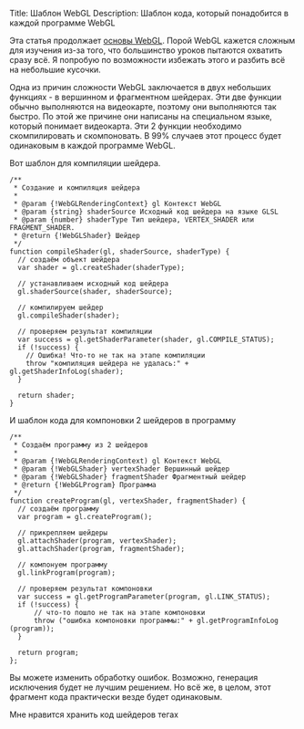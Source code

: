 Title: Шаблон WebGL
Description: Шаблон кода, который понадобится в каждой программе WebGL

Эта статья продолжает <a href="webgl-fundamentals.html">основы WebGL</a>.
Порой WebGL кажется сложным для изучения из-за того, что большинство уроков
пытаются охватить сразу всё. Я попробую по возможности избежать этого и
разбить всё на небольшие кусочки.

Одна из причин сложности WebGL заключается в двух небольших функциях -
в вершинном и фрагментном шейдерах. Эти две функции обычно выполняются на
видеокарте, поэтому они выполняются так быстро. По этой же причине они
написаны на специальном языке, который понимает видеокарта. Эти 2 функции
необходимо скомпилировать и скомпоновать. В 99% случаев этот процесс будет
одинаковым в каждой программе WebGL.

Вот шаблон для компиляции шейдера.

    /**
     * Создание и компиляция шейдера
     *
     * @param {!WebGLRenderingContext} gl Контекст WebGL
     * @param {string} shaderSource Исходный код шейдера на языке GLSL
     * @param {number} shaderType Тип шейдера, VERTEX_SHADER или FRAGMENT_SHADER.
     * @return {!WebGLShader} Шейдер
     */
    function compileShader(gl, shaderSource, shaderType) {
      // создаём объект шейдера
      var shader = gl.createShader(shaderType);

      // устанавливаем исходный код шейдера
      gl.shaderSource(shader, shaderSource);

      // компилируем шейдер
      gl.compileShader(shader);

      // проверяем результат компиляции
      var success = gl.getShaderParameter(shader, gl.COMPILE_STATUS);
      if (!success) {
        // Ошибка! Что-то не так на этапе компиляции
        throw "компиляция шейдера не удалась:" + gl.getShaderInfoLog(shader);
      }

      return shader;
    }

И шаблон кода для компоновки 2 шейдеров в программу

    /**
     * Создаём программу из 2 шейдеров
     *
     * @param {!WebGLRenderingContext) gl Контекст WebGL
     * @param {!WebGLShader} vertexShader Вершинный шейдер
     * @param {!WebGLShader} fragmentShader Фрагментный шейдер
     * @return {!WebGLProgram} Программа
     */
    function createProgram(gl, vertexShader, fragmentShader) {
      // создаём программу
      var program = gl.createProgram();

      // прикрепляем шейдеры
      gl.attachShader(program, vertexShader);
      gl.attachShader(program, fragmentShader);

      // компонуем программу
      gl.linkProgram(program);

      // проверяем результат компоновки
      var success = gl.getProgramParameter(program, gl.LINK_STATUS);
      if (!success) {
          // что-то пошло не так на этапе компоновки
          throw ("ошибка компоновки программы:" + gl.getProgramInfoLog (program));
      }

      return program;
    };

Вы можете изменить обработку ошибок. Возможно, генерация исключения будет
не лучшим решением. Но всё же, в целом, этот фрагмент кода практически везде
будет одинаковым.

Мне нравится хранить код шейдеров тегах <script>. Их так легче
редактировать. Поэтому я использую следующий код:

    /**
     * Создание шейдера из содержимого тега
     *
     * @param {!WebGLRenderingContext} gl Контекст WebGL
     * @param {string} scriptId Атрибут id тега скрипта
     * @param {string} opt_shaderType Тип создаваемого шейдера.
     *     Если не передан, будет использован атрибут тега type
     * @return {!WebGLShader} Шейдер
     */
    function createShaderFromScript(gl, scriptId, opt_shaderType) {
      // находим тег скрипта по его id
      var shaderScript = document.getElementById(scriptId);
      if (!shaderScript) {
        throw("*** Ошибка: не найден тег скрипта" + scriptId);
      }

      // получаем содержимое тега скрипта
      var shaderSource = shaderScript.text;

      // Если тип не передан, используем атрибут тега 'type'
      if (!opt_shaderType) {
        if (shaderScript.type == "x-shader/x-vertex") {
          opt_shaderType = gl.VERTEX_SHADER;
        } else if (shaderScript.type == "x-shader/x-fragment") {
          opt_shaderType = gl.FRAGMENT_SHADER;
        } else if (!opt_shaderType) {
          throw("*** Ошибка: не задан тип шейдера");
        }
      }

      return compileShader(gl, shaderSource, opt_shaderType);
    };

Теперь для компиляции шейдера мне нужно лишь

    var shader = compileShaderFromScript(gl, "someScriptTagId");

Обычно я захожу немного дальше и создаю функцию для компиляции двух шейдеров
из тега скрипта, прикрепления их к программе и их компоновки

    /**
     * Создание программы из 2 тегов скриптов
     *
     * @param {!WebGLRenderingContext} gl Контекст WebGL
     * @param {string[]} shaderScriptIds Массив идентификаторов
              тегов  шейдеров. Первым передаётся вершинный шейдер,
              вторым - фрагментный шейдер.
     * @return {!WebGLProgram} Программа
     */
    function createProgramFromScripts(
        gl, shaderScriptIds) {
      var vertexShader = createShaderFromScript(gl, shaderScriptIds[0], gl.VERTEX_SHADER);
      var fragmentShader = createShaderFromScript(gl, shaderScriptIds[1], gl.FRAGMENT_SHADER);
      return createProgram(gl, vertexShader, fragmentShader);
    }

Кроме того практически в каждой программе WebGL я использую код для изменения
размера canvas. Вы можете [посмотреть реализацию функции здесь](webgl-resizing-the-canvas.html).

Во всех примерах эти две фунцкии подключаются через

    <script src="resources/webgl-utils.js"></script>

и используются следующим образом

    var program = webglUtils.createProgramFromScripts(
      gl, [idOfVertexShaderScript, idOfFragmentShaderScript]);

    ...

    webglUtils.resizeCanvasToMatchDisplaySize(canvas);

Мне кажется, что лучше не загромождать примеры одним и тем же кодом, если
он используется описанным в этой статье способом.

Это практически и весь мой необходимый минимум шаблона кода WebGL.
[Код `webgl-utils.js` вы сможете найти здесь](../../resources/webgl-utils.js).
Если вам нужно что-то более структурированное, посмотрите на [TWGL.js](http://twgljs.org).

Оставшаяся часть, которая делает WebGL сложным, - это настройка всех входных
переменных шейдера. Посмотрите на статью <a href="webgl-how-it-works.html">как работает WebGL</a>.

Также предлагаю прочесть [Меньше кода, больше веселья](webgl-less-code-more-fun.html) и взглянуть на [TWGL](http://twgljs.org).

Обратите внимание, что есть ещё несколько скриптов, предназначенных для схожих целей.


*   [`webgl-lessons-ui.js`](../../resources/webgl-lessons-ui.js)

    Код, обновляющий сцену согласно слайдерам. Не хотелось захламлять подобным
    кодом статьи, поэтому код вынесен в отдельный файл.

*   [`webgl-lessons-helper.js`](../../resources/webgl-lessons-helper.js)

    Этот скрипт нужен только для webglfundmentals.org. Он помогает в выводе сообщений об
    ошибках при использовании в редакторе.

*   [`m3.js`](../../resources/m3.js)

    Набор функций для 2D-математики. Они создавались, начиная с первой статьи о математике матриц.
    Поначалу они были прямо в коде статей, но со временем начали занимать слишком много места,
    поэтому в дальнейшем они подключаются через указанный скрипт.

*   [`m4.js`](../../resources/m4.js)

    Набор функций для 3D-математики. Они создавались, начиная с первой статьи о 3D.
    Поначалу они были прямо в коде статей, но со временем начали занимать слишком много места,
    поэтому после второй статьи о 3D они подключаются через указанный скрипт.

